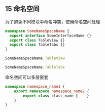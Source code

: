 ## 15 命名空间

为了避免不同模块中命名冲突，使用命名空间处理

```ts
namespace SomeNameSpaceName {
  export interface SomeInterfaceName {}
  export class TableView {}
  export class TableTabs {}
}

SomeNameSpaceName.TableView

SomeNameSpaceName.TableTabs
```

命名空间可以多层嵌套

```ts
namespace namespace_name1 { 
    export namespace namespace_name2 {
        export class class_name {    } 
    } 
}
```